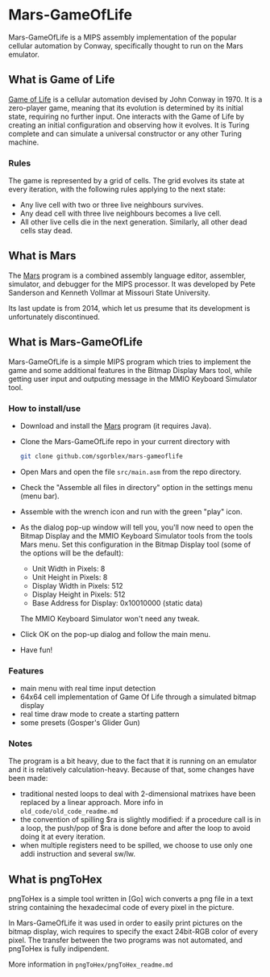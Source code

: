 # Mars-GameOfLife
Mars-GameOfLife is a MIPS assembly implementation of the popular cellular automation by Conway, specifically thought to run on the Mars emulator.


## What is Game of Life
[Game of Life] is a cellular automation devised by John Conway in 1970. It is a zero-player game, meaning that its evolution is determined by its initial state, requiring no further input. One interacts with the Game of Life by creating an initial configuration and observing how it evolves. It is Turing complete and can simulate a universal constructor or any other Turing machine. 

[Game of Life]: https://en.wikipedia.org/wiki/Conway's_Game_of_Life

### Rules
The game is represented by a grid of cells. The grid evolves its state at every iteration, with the following rules applying to the next state:
- Any live cell with two or three live neighbours survives.
- Any dead cell with three live neighbours becomes a live cell.
- All other live cells die in the next generation. Similarly, all other dead cells stay dead.


## What is Mars
The [Mars] program is a combined assembly language editor, assembler, simulator, and debugger for the MIPS processor. It was developed by Pete Sanderson and Kenneth Vollmar at Missouri State University.

Its last update is from 2014, which let us presume that its development is unfortunately discontinued.

[Mars]: https://courses.missouristate.edu/KenVollmar/MARS/index.htm


## What is Mars-GameOfLife
Mars-GameOfLife is a simple MIPS program which tries to implement the game and some additional features in the Bitmap Display Mars tool, while getting user input and outputing message in the MMIO Keyboard Simulator tool.

### How to install/use
- Download and install the [Mars] program (it requires Java).
- Clone the Mars-GameOfLife repo in your current directory with
	```sh
	git clone github.com/sgorblex/mars-gameoflife
	```
- Open Mars and open the file `src/main.asm` from the repo directory.
- Check the "Assemble all files in directory" option in the settings menu (menu bar).
- Assemble with the wrench icon and run with the green "play" icon.
- As the dialog pop-up window will tell you, you'll now need to open the Bitmap Display and the MMIO Keyboard Simulator tools from the tools Mars menu. Set this configuration in the Bitmap Display tool (some of the options will be the default):
	- Unit Width in Pixels: 8
	- Unit Height in Pixels: 8
	- Display Width in Pixels: 512
	- Display Height in Pixels: 512
	- Base Address for Display: 0x10010000 (static data)

  The MMIO Keyboard Simulator won't need any tweak.
- Click OK on the pop-up dialog and follow the main menu.
- Have fun!

### Features
- main menu with real time input detection
- 64x64 cell implementation of Game Of Life through a simulated bitmap display
- real time draw mode to create a starting pattern
- some presets (Gosper's Glider Gun)

### Notes
The program is a bit heavy, due to the fact that it is running on an emulator and it is relatively calculation-heavy. Because of that, some changes have been made:
- traditional nested loops to deal with 2-dimensional matrixes have been replaced by a linear approach. More info in `old_code/old_code_readme.md`
- the convention of spilling $ra is slightly modified: if a procedure call is in a loop, the push/pop of $ra is done before and after the loop to avoid doing it at every iteration.
- when multiple registers need to be spilled, we choose to use only one addi instruction and several sw/lw.

## What is pngToHex
pngToHex is a simple tool written in [Go] wich converts a png file in a text string containing the hexadecimal code of every pixel in the picture.

In Mars-GameOfLife it was used in order to easily print pictures on the bitmap display, wich requires to specify the exact 24bit-RGB color of every pixel. The transfer between the two programs was not automated, and pngToHex is fully indipendent.

More information in `pngToHex/pngToHex_readme.md`
